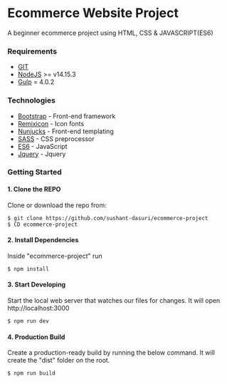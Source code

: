 # Ecommerce Website Project
A beginner ecommerce project using HTML, CSS & JAVASCRIPT(ES6)

### Requirements
- [GIT](https://git-scm.com/)
- [NodeJS](https://nodejs.org/en/) >= v14.15.3
- [Gulp](https://gulpjs.com/) = 4.0.2

### Technologies
- [Bootstrap](https://getbootstrap.com/docs/4.6/getting-started/introduction/) - Front-end framework
- [Remixicon](https://remixicon.com/) - Icon fonts
- [Nunjucks](https://mozilla.github.io/nunjucks/) - Front-end templating
- [SASS](https://sass-lang.com/) - CSS preprocessor
- [ES6](https://es6.io/) - JavaScript
- [Jquery](https://jquery.com/) - Jquery

### Getting Started

#### 1. Clone the REPO
Clone or download the repo from:
```shell
$ git clone https://github.com/sushant-dasuri/ecommerce-project
$ CD ecommerce-project
```

#### 2. Install Dependencies
Inside "ecommerce-project" run
```shell
$ npm install
```

#### 3. Start Developing
Start the local web server that watches our files for changes. It will open http://localhost:3000
```shell
$ npm run dev
```

#### 4. Production Build
Create a production-ready build by running the below command. It will create the "dist" folder on the root.
```shell
$ npm run build
```
